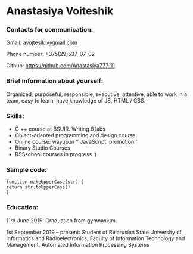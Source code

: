 # Anastasiya Voiteshik

### Contacts for communication:
Gmail: avojtesik1@gmail.com

Phone number: +375(29)537-07-02

Github: https://github.com/Anastasiya777111

### Brief information about yourself:
Organized, purposeful, responsible, executive, attentive, able to work in a team, easy to learn, have knowledge of JS, HTML / CSS.

### Skills:
- C ++ course at BSUIR. Writing 8 labs
- Object-oriented programming and design course
- Online course: wayup.in ‘’ JavaScript: promotion ’’
- Binary Studio Courses
- RSSschool courses in progress :)

### Sample code:

```
function makeUpperCase(str) {
return str.toUpperCase()
}
```

### Education:
11rd June 2019: Graduation from gymnasium.

1st September 2019 – present: Student of Belarusian State University of Informatics and Radioelectronics, Faculty of Information Technology and Management, Automated Information Processing Systems

